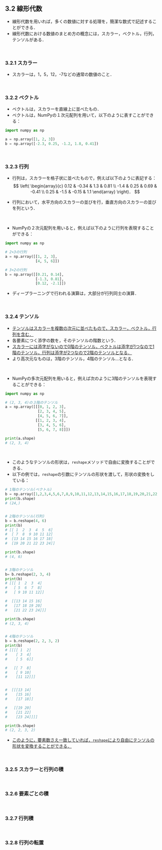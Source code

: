 [](2019/05/18)

## 3.2 線形代数
- 線形代数を用いれば，多くの数値に対する処理を，簡潔な数式で記述することができる．
- 線形代数における数値のまとめ方の概念には，スカラー，ベクトル，行列，テンソルがある．

<br>

### 3.2.1 スカラー
- スカラーは，1，5，12，-7などの通常の数値のこと．

<br>

### 3.2.2 ベクトル
- ベクトルは，スカラーを直線上に並べたもの．
- ベクトルは，NumPyの１次元配列を用いて，以下のように表すことができる：
``` python
import numpy as np

a = np.array([1, 2, 3])
b = np.array([-2.3, 0.25, -1.2, 1.8, 0.41])
```

<br>

### 3.2.3 行列
- 行列は，スカラーを格子状に並べたもので，例えば以下のように表記する：
$$
\left( 
    \begin{array}{c}
        0.12 & -0.34 & 1.3 & 0.81 \\ 
        -1.4 & 0.25 & 0.69 & -0.41 \\
        0.25 & -1.5 & -0.15 & 1.1
    \end{array}
\right)．
$$

- 行列において，水平方向のスカラーの並びを行，垂直方向のスカラーの並びを列という．

<br>

- NumPyの２次元配列を用いると，例えば以下のように行列を表現することができる：
``` python
import numpy as np

# 2×3の行列
a = np.array([[1, 2, 3],
              [4, 5, 6]])

# 3×2の行列
b = np.array([[0.21, 0.14],
              [-1.3, 0.81],
              [0.12, -2.1]])
```

- ディープラーニングで行われる演算は，大部分が行列同士の演算．

<br>

### 3.2.4 テンソル
- <u>テンソルはスカラーを複数の次元に並べたもので，スカラー，ベクトル，行列を含む．</u>
- 各要素につく添字の数を，そのテンソルの階数という．
- <u>スカラーには添字がないので0階のテンソル，ベクトルは添字が1つなので1階のテンソル，行列は添字が2つなので2階のテンソルとなる．</u>
- より高次元なものは，3階のテンソル，4階のテンソル...となる．

<br>

- NumPyの多次元配列を用いると，例えば次のように3階のテンソルを表現することができる：
``` python
import numpy as np

# (2, 3, 4)の３階のテンソル
a = np.array([[[0, 1, 2, 3],
               [2, 3, 4, 5],
               [4, 5, 6, 7]],
              [[1, 2, 3, 4],
               [3, 4, 5, 6],
               [5, 6, 7, 8]]])

print(a.shape)
# (2, 3, 4)
```

<br>

- このようなテンソルの形状は，`reshape`メソッドで自由に変換することができる．
- 以下の例では，`reshape`の引数にテンソルの形状を渡して，形状の変換をしている：
``` python
# 1階のテンソル(ベクトル)
b = np.array([1,2,3,4,5,6,7,8,9,10,11,12,13,14,15,16,17,18,19,20,21,22,23,24])
print(b.shape)
# (24,)


# 2階のテンソル(行列)
b = b.reshape(4, 6)
print(b)
# [[ 1  2  3  4  5  6]
#  [ 7  8  9 10 11 12]
#  [13 14 15 16 17 18]
#  [19 20 21 22 23 24]]

print(b.shape)
# (4, 6)


# 3階のテンソル
b= b.reshape(2, 3, 4)
print(b)
# [[[ 1  2  3  4]
#   [ 5  6  7  8]
#   [ 9 10 11 12]]

#  [[13 14 15 16]
#   [17 18 19 20]
#   [21 22 23 24]]]

print(b.shape)
# (2, 3, 4)


# 4階のテンソル
b = b.reshape(2, 2, 3, 2)
print(b)
# [[[[ 1  2]
#    [ 3  4]
#    [ 5  6]]

#   [[ 7  8]
#    [ 9 10]
#    [11 12]]]


#  [[[13 14]
#    [15 16]
#    [17 18]]

#   [[19 20]
#    [21 22]
#    [23 24]]]]

print(b.shape)
# (2, 2, 3, 2)
```

- <u>このように，要素数さえ一致していれば，`reshape`により自由にテンソルの形状を変換することができる．</u>


<br>

### 3.2.5 スカラーと行列の積

<br>

### 3.2.6 要素ごとの積

<br>

### 3.2.7 行列積

<br>

### 3.2.8 行列の転置